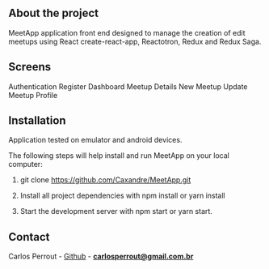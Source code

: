 
## About the project

MeetApp application front end designed to manage the creation of edit meetups using React create-react-app, Reactotron, Redux and Redux Saga.

## Screens

Authentication
Register
Dashboard
Meetup Details
New Meetup
Update Meetup
Profile

## Installation

Application tested on emulator and android devices.

The following steps will help install and run MeetApp on your local computer:

1. git clone https://github.com/Caxandre/MeetApp.git

2. Install all project dependencies with npm install or yarn install

3. Start the development server with npm start or yarn start.

## Contact

Carlos Perrout - [Github](https://github.com/caxandre) - **carlosperrout@gmail.com.br**
